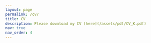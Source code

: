 ```yaml
---
layout: page
permalink: /cv/
title: CV
description: Please download my CV [here](/assets/pdf/CV_K.pdf)
nav: true
nav_order: 4
---
```

